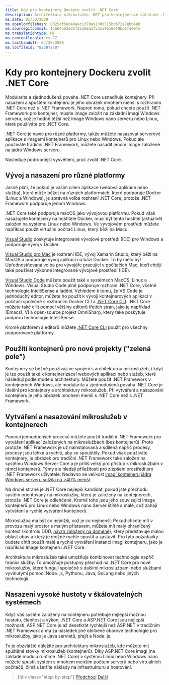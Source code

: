 ```yaml
---
title: Kdy pro kontejnery Dockeru zvolit .NET Core
description: Architektura mikroslužeb .NET pro kontejnerové aplikace .NET | Kdy zvolit .NET Core pro kontejnery Docker
ms.date: 01/30/2020
ms.openlocfilehash: 8d25cf58c48aac137ba91300515bdb72a7eb648d
ms.sourcegitcommit: 1cb64b53eb1f253e6a3f53ca9510ef0be1fd06fe
ms.translationtype: MT
ms.contentlocale: cs-CZ
ms.lasthandoff: 04/29/2020
ms.locfileid: "82507270"
---
```

# <a name="when-to-choose-net-core-for-docker-containers"></a>Kdy pro kontejnery Dockeru zvolit .NET Core

Modularita a zjednodušená povaha .NET Core usnadňuje kontejnery. Při nasazení a spuštění kontejneru je jeho obrázek mnohem menší s rozhraním .NET Core než s .NET Framework. Naproti tomu, pokud chcete použít .NET Framework pro kontejner, musíte image založit na základní imagi Windows serveru, což je hodně těžší než image Windows nano serveru nebo Linux, které používáte pro .NET Core.

.NET Core je navíc pro různé platformy, takže můžete nasazovat serverové aplikace s imagemi kontejnerů pro Linux nebo Windows. Pokud ale používáte tradiční .NET Framework, můžete nasadit jenom image založené na jádru Windows serveru.

Následuje podrobnější vysvětlení, proč zvolit .NET Core.

## <a name="developing-and-deploying-cross-platform"></a>Vývoj a nasazení pro různé platformy

Jasně platí, že pokud je vaším cílem aplikace (webová aplikace nebo služba), která může běžet na různých platformách, které podporuje Docker (Linux a Windows), je správná volba rozhraní .NET Core, protože .NET Framework podporuje jenom Windows.

.NET Core také podporuje macOS jako vývojovou platformu. Pokud však nasazujete kontejnery na hostitele Docker, musí být tento hostitel (aktuálně) založen na systému Linux nebo Windows. Ve vývojovém prostředí můžete například použít virtuální počítač Linux, který běží na Macu.

[Visual Studio](https://www.visualstudio.com/vs/) poskytuje integrované vývojové prostředí (IDE) pro Windows a podporuje vývoj v Docker.

[Visual Studio pro Mac](https://www.visualstudio.com/vs/visual-studio-mac/) je rozhraní IDE, vývoj Xamarin Studio, který běží na MacOS a podporuje vývoj aplikací na bázi Docker. To by mělo být Upřednostňovaná volba pro vývojáře pracující v počítačích Mac, kteří chtějí také používat výkonné integrované vývojové prostředí (IDE).

[Visual Studio Code](https://code.visualstudio.com/) můžete použít také v systémech MacOS, Linux a Windows. Visual Studio Code plně podporuje rozhraní .NET Core, včetně technologie IntelliSense a ladění. Vzhledem k tomu, že VS Code je jednoduchý editor, můžete ho použít k vývoji kontejnerových aplikací v počítači společně s rozhraním Docker CLI a [.NET Core CLI](../../../core/tools/index.md). .NET Core můžete také cílit pomocí většiny editorů třetích stran, jako je například (Emacs), VI a open-source projekt OmniSharp, který také poskytuje podporu technologie IntelliSense.

Kromě platforem a editorů můžete [.NET Core CLI](../../../core/tools/index.md) použít pro všechny podporované platformy.

## <a name="using-containers-for-new-green-field-projects"></a>Použití kontejnerů pro nové projekty ("zelená pole")

Kontejnery se běžně používají ve spojení s architekturou mikroslužeb, i když je lze použít také k kontejnerizaceí webových aplikací nebo služeb, které následují podle modelu architektury. Můžete použít .NET Framework v kontejnerech Windows, ale modularita a zjednodušená povaha .NET Core je ideální pro kontejnery a architektury mikroslužeb. Při vytváření a nasazování kontejneru je jeho obrázek mnohem menší s .NET Core než s .NET Framework.

## <a name="create-and-deploy-microservices-on-containers"></a>Vytváření a nasazování mikroslužeb v kontejnerech

Pomocí jednoduchých procesů můžete použít tradiční .NET Framework pro vytváření aplikací založených na mikroslužbách (bez kontejnerů). Proto protože .NET Framework je už nainstalovaná a sdílená napříč procesy, procesy jsou lehké a rychlé, aby se spouštěly. Pokud však používáte kontejnery, je obrázek pro tradiční .NET Framework také založen na systému Windows Server Core a je příliš velký pro přístup k mikroslužbám v rámci kontejnerů. Týmy ale hledají příležitosti pro zlepšení prostředí pro .NET Framework uživatele. Nedávno se velikost [imagí kontejneru jádra Windows serveru snížila na >40% menší](https://devblogs.microsoft.com/dotnet/we-made-windows-server-core-container-images-40-smaller).

Na druhé straně je .NET Core nejlepší kandidát, pokud jste přechodu systém orientovaný na mikroslužby, který je založený na kontejnerech, protože .NET Core je odlehčené. Kromě toho jsou jeho související image kontejnerů pro Linux nebo Windows nano Server štíhlé a malé, což zahájí vytváření a rychlé vytváření kontejnerů.

Mikroslužba má být co nejnižší, což je co nejmenší: Pokud chcete mít v provozu malý prostor s malým přístavem, můžete mít malý ohraničený kontext (kontrolu DDD, [návrh založený na doméně](https://en.wikipedia.org/wiki/Domain-driven_design)), který představuje malou oblast obav a který je možné rychle spustit a zastavit. Pro tyto požadavky budete chtít použít malé a rychlé vytváření instancí imagí kontejneru, jako je například Image kontejneru .NET Core.

Architektura mikroslužeb také umožňuje kombinovat technologie napříč hranicí služby. To umožňuje postupný přechod na .NET Core pro nové mikroslužby, které fungují společně s dalšími mikroslužbami nebo službami vyvinutými pomocí Node. js, Pythonu, Java, GoLang nebo jiných technologií.

## <a name="deploying-high-density-in-scalable-systems"></a>Nasazení vysoké hustoty v škálovatelných systémech

Když váš systém založený na kontejneru potřebuje nejlepší možnou hustotu, členitost a výkon, .NET Core a ASP.NET Core jsou nejlepší možnosti. ASP.NET Core je až desetkrát rychlejší než ASP.NET v tradičním .NET Framework a má za následek jiné oblíbené oborové technologie pro mikroslužby, jako je Java servletů, přejít a Node. js.

To je obzvláště důležité pro architektury mikroslužeb, kde můžete mít spuštěné stovky mikroslužeb (kontejnerů). Díky ASP.NET Core imagí (na základě modulu runtime .NET Core) v systému Linux nebo Windows nano můžete spustit systém s mnohem menším počtem serverů nebo virtuálních počítačů, čímž ušetříte náklady na infrastrukturu a hostování.

>[!div class="step-by-step"]
>[Předchozí](general-guidance.md)
>[Další](net-framework-container-scenarios.md)

